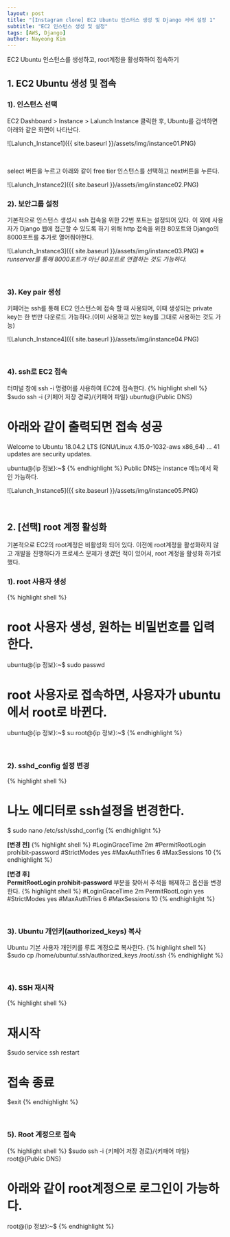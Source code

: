 ```yaml
---
layout: post
title: "[Instagram clone] EC2 Ubuntu 인스터스 생성 및 Django 서버 설정 1"
subtitle: "EC2 인스턴스 생성 및 설정"
tags: [AWS, Django]
author: Nayeong Kim
---
```

<div id='preview' class='display-none'>
EC2 Ubuntu 인스턴스를 생성하고, root계정을 활성화하여 접속하기
</div>

## 1. EC2 Ubuntu 생성 및 접속
### 1). 인스턴스 선택
EC2 Dashboard > Instance > Lalunch Instance 클릭한 후, Ubuntu를 검색하면 아래와 같은 화면이 나타난다.

![Lalunch_Instance1]({{ site.baseurl }}/assets/img/instance01.PNG)

<br>

select 버튼을 누르고 아래와 같이 free tier 인스턴스를 선택하고 next버튼을 누른다.

![Lalunch_Instance2]({{ site.baseurl }}/assets/img/instance02.PNG)
<br>

### 2). 보안그룹 설정
기본적으로 인스턴스 생성시 ssh 접속을 위한 22번 포트는 설정되어 있다.
이 외에 사용자가 Django 웹에 접근할 수 있도록 하기 위해 http 접속을 위한 80포트와 Django의 8000포트를 추가로 열어줘야한다.

![Lalunch_Instance3]({{ site.baseurl }}/assets/img/instance03.PNG)
&#8251; *runserver를 통해 8000포트가 아닌 80포트로 연결하는 것도 가능하다.*

<br>

### 3). Key pair 생성
키페어는 ssh를 통해 EC2 인스턴스에 접속 할 때 사용되며, 이때 생성되는 private key는 한 번만 다운로드 가능하다.(이미 사용하고 있는 key를 그대로 사용하는 것도 가능)

![Lalunch_Instance4]({{ site.baseurl }}/assets/img/instance04.PNG)

<br>

### 4). ssh로 EC2 접속
터미널 창에 ssh -i 명령어를 사용하여 EC2에 접속한다.
{% highlight shell %}
$sudo ssh -i {키페어 저장 경로}/{키패어 파일} ubuntu@{Public DNS}
# 아래와 같이 출력되면 접속 성공
Welcome to Ubuntu 18.04.2 LTS (GNU/Linux 4.15.0-1032-aws x86_64)
...
41 updates are security updates.

ubuntu@{ip 정보}:~$
{% endhighlight %}
Public DNS는 instance 메뉴에서 확인 가능하다.

![Lalunch_Instance5]({{ site.baseurl }}/assets/img/instance05.PNG)

<br> 

## 2. [선택] root 계정 활성화
기본적으로 EC2의 root계정은 비활성화 되어 있다. 이전에 root계정을 활성화하지 않고 개발을 진행하다가 프로세스 문제가 생겼던 적이 있어서, root 계정을 활성화 하기로 했다.

### 1). root 사용자 생성
{% highlight shell %}
# root 사용자 생성, 원하는 비밀번호를 입력한다.
ubuntu@{ip 정보}:~$ sudo passwd
# root 사용자로 접속하면, 사용자가 ubuntu에서 root로 바뀐다.
ubuntu@{ip 정보}:~$ su
root@{ip 정보}:~$
{% endhighlight %}

<br>

### 2). sshd_config 설정 변경
{% highlight shell %}
# 나노 에디터로 ssh설정을 변경한다.
$ sudo nano /etc/ssh/sshd_config
{% endhighlight %}

**[변경 전]**
{% highlight shell %}
#LoginGraceTime 2m
#PermitRootLogin prohibit-password
#StrictModes yes
#MaxAuthTries 6
#MaxSessions 10
{% endhighlight %}

**[변경 후]**
<br>
**PermitRootLogin prohibit-password** 부분을 찾아서 주석을 해제하고 옵션을 변경한다.
{% highlight shell %}
#LoginGraceTime 2m
PermitRootLogin yes
#StrictModes yes
#MaxAuthTries 6
#MaxSessions 10
{% endhighlight %}

<br> 

### 3). Ubuntu 개인키(authorized_keys) 복사
Ubuntu 기본 사용자 개인키를 루트 계정으로 복사한다.
{% highlight shell %}
$sudo cp /home/ubuntu/.ssh/authorized_keys /root/.ssh
{% endhighlight %}

<br>

### 4). SSH 재시작
{% highlight shell %}
# 재시작
$sudo service ssh restart
# 접속 종료
$exit
{% endhighlight %}

<br>

### 5). Root 계정으로 접속
{% highlight shell %}
$sudo ssh -i {키페어 저장 경로}/{키패어 파일} root@{Public DNS}
# 아래와 같이 root계정으로 로그인이 가능하다.
root@{ip 정보}:~$
{% endhighlight %}

<br>
